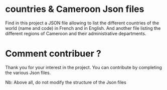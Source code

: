 # countries & Cameroon Json files

Find in this project a JSON file allowing to list the different countries of the world (name and code) in French and in English. And another file listing the different regions of Cameroon and their administrative departments.

# Comment contribuer ? 

Thank you for your interest in the project. You can contribute by completing the various Json files.

Nb: Above all, do not modify the structure of the Json files
